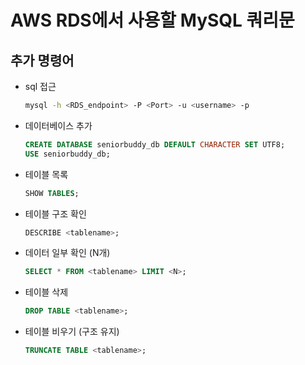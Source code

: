 

# AWS RDS에서 사용할 MySQL 쿼리문

## 추가 명령어
 - sql 접근
   ```bash
   mysql -h <RDS_endpoint> -P <Port> -u <username> -p
 - 데이터베이스 추가
   ```sql
   CREATE DATABASE seniorbuddy_db DEFAULT CHARACTER SET UTF8;
   USE seniorbuddy_db;
 - 테이블 목록
   ```sql
   SHOW TABLES;
 - 테이블 구조 확인
   ```sql
   DESCRIBE <tablename>;
 - 데이터 일부 확인 (N개)
   ```sql
   SELECT * FROM <tablename> LIMIT <N>;
 - 테이블 삭제
   ```sql
   DROP TABLE <tablename>;
 - 테이블 비우기 (구조 유지)
   ```sql
   TRUNCATE TABLE <tablename>;
   
